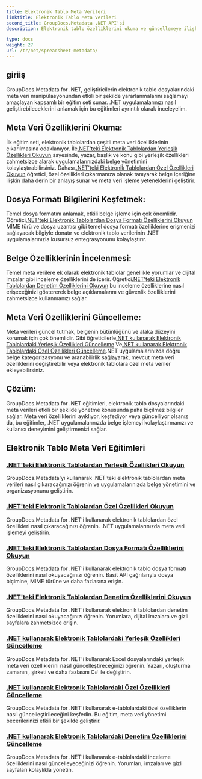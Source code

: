 ```yaml
---
title: Elektronik Tablo Meta Verileri
linktitle: Elektronik Tablo Meta Verileri
second_title: GroupDocs.Metadata .NET API'si
description: Elektronik tablo özelliklerini okuma ve güncellemeye ilişkin eğitimlerle GroupDocs.Metadata for .NET'in gücünün kilidini açın. .NET uygulamalarınızda meta veri manipülasyonunu artırın.

type: docs
weight: 27
url: /tr/net/spreadsheet-metadata/
---
```

## giriiş

GroupDocs.Metadata for .NET, geliştiricilerin elektronik tablo dosyalarındaki meta veri manipülasyonundan etkili bir şekilde yararlanmalarını sağlamayı amaçlayan kapsamlı bir eğitim seti sunar. .NET uygulamalarınızı nasıl geliştirebileceklerini anlamak için bu eğitimleri ayrıntılı olarak inceleyelim.

## Meta Veri Özelliklerini Okuma:
İlk eğitim seti, elektronik tablolardan çeşitli meta veri özelliklerinin çıkarılmasına odaklanıyor. İle[.NET'teki Elektronik Tablolardan Yerleşik Özellikleri Okuyun](./read-built-in-properties-spreadsheets/) sayesinde, yazar, başlık ve konu gibi yerleşik özellikleri zahmetsizce alarak uygulamalarınızdaki belge yönetimini kolaylaştırabilirsiniz. Dahası,[.NET'teki Elektronik Tablolardan Özel Özellikleri Okuyun](./read-custom-properties-spreadsheets/) öğretici, özel özellikleri çıkarmanıza olanak tanıyarak belge içeriğine ilişkin daha derin bir anlayış sunar ve meta veri işleme yeteneklerini geliştirir.

## Dosya Formatı Bilgilerini Keşfetmek:
 Temel dosya formatını anlamak, etkili belge işleme için çok önemlidir. Öğretici[.NET'teki Elektronik Tablolardan Dosya Formatı Özelliklerini Okuyun](./read-file-format-properties-spreadsheets/) MIME türü ve dosya uzantısı gibi temel dosya formatı özelliklerine erişmenizi sağlayacak bilgiyle donatır ve elektronik tablo verilerinin .NET uygulamalarınızla kusursuz entegrasyonunu kolaylaştırır.

## Belge Özelliklerinin İncelenmesi:
Temel meta verilere ek olarak elektronik tablolar genellikle yorumlar ve dijital imzalar gibi inceleme özelliklerini de içerir. Öğretici[.NET'teki Elektronik Tablolardan Denetim Özelliklerini Okuyun](./read-inspection-properties-spreadsheets/) bu inceleme özelliklerine nasıl erişeceğinizi göstererek belge açıklamalarını ve güvenlik özelliklerini zahmetsizce kullanmanızı sağlar.

## Meta Veri Özelliklerini Güncelleme:
 Meta verileri güncel tutmak, belgenin bütünlüğünü ve alaka düzeyini korumak için çok önemlidir. Gibi öğreticilerle[.NET kullanarak Elektronik Tablolardaki Yerleşik Özellikleri Güncelleme](./update-built-in-properties-spreadsheets/) Ve[.NET kullanarak Elektronik Tablolardaki Özel Özellikleri Güncelleme](./update-custom-properties-spreadsheets/).NET uygulamalarınızda doğru belge kategorizasyonu ve aranabilirlik sağlayarak, mevcut meta veri özelliklerini değiştirebilir veya elektronik tablolara özel meta veriler ekleyebilirsiniz.

## Çözüm:
GroupDocs.Metadata for .NET eğitimleri, elektronik tablo dosyalarındaki meta verileri etkili bir şekilde yönetme konusunda paha biçilmez bilgiler sağlar. Meta veri özelliklerini ayıklıyor, keşfediyor veya güncelliyor olsanız da, bu eğitimler, .NET uygulamalarınızda belge işlemeyi kolaylaştırmanızı ve kullanıcı deneyimini geliştirmenizi sağlar.

## Elektronik Tablo Meta Veri Eğitimleri
### [.NET'teki Elektronik Tablolardan Yerleşik Özellikleri Okuyun](./read-built-in-properties-spreadsheets/)
GroupDocs.Metadata'yı kullanarak .NET'teki elektronik tablolardan meta verileri nasıl çıkaracağınızı öğrenin ve uygulamalarınızda belge yönetimini ve organizasyonunu geliştirin.
### [.NET'teki Elektronik Tablolardan Özel Özellikleri Okuyun](./read-custom-properties-spreadsheets/)
GroupDocs.Metadata for .NET'i kullanarak elektronik tablolardan özel özellikleri nasıl çıkaracağınızı öğrenin. .NET uygulamalarınızda meta veri işlemeyi geliştirin.
### [.NET'teki Elektronik Tablolardan Dosya Formatı Özelliklerini Okuyun](./read-file-format-properties-spreadsheets/)
GroupDocs.Metadata for .NET'i kullanarak elektronik tablo dosya formatı özelliklerini nasıl okuyacağınızı öğrenin. Basit API çağrılarıyla dosya biçimine, MIME türüne ve daha fazlasına erişin.
### [.NET'teki Elektronik Tablolardan Denetim Özelliklerini Okuyun](./read-inspection-properties-spreadsheets/)
GroupDocs.Metadata for .NET'i kullanarak elektronik tablolardan denetim özelliklerini nasıl okuyacağınızı öğrenin. Yorumlara, dijital imzalara ve gizli sayfalara zahmetsizce erişin.
### [.NET kullanarak Elektronik Tablolardaki Yerleşik Özellikleri Güncelleme](./update-built-in-properties-spreadsheets/)
GroupDocs.Metadata for .NET'i kullanarak Excel dosyalarındaki yerleşik meta veri özelliklerini nasıl güncelleştireceğinizi öğrenin. Yazarı, oluşturma zamanını, şirketi ve daha fazlasını C# ile değiştirin.
### [.NET kullanarak Elektronik Tablolardaki Özel Özellikleri Güncelleme](./update-custom-properties-spreadsheets/)
GroupDocs.Metadata for .NET'i kullanarak e-tablolardaki özel özelliklerin nasıl güncelleştirileceğini keşfedin. Bu eğitim, meta veri yönetimi becerilerinizi etkili bir şekilde geliştirir.
### [.NET kullanarak Elektronik Tablolardaki Denetim Özelliklerini Güncelleme](./update-inspection-properties-spreadsheets/)
GroupDocs.Metadata for .NET'i kullanarak e-tablolardaki inceleme özelliklerini nasıl güncelleyeceğinizi öğrenin. Yorumları, imzaları ve gizli sayfaları kolaylıkla yönetin.